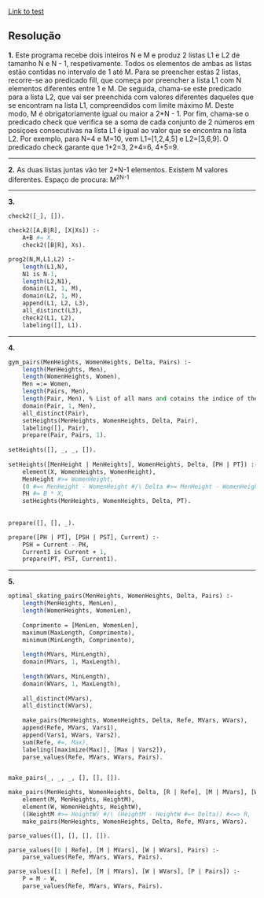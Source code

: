 [Link to test](https://drive.google.com/drive/folders/1BKs1-kU6aiDKfdBx5iX1q8P8qdviIu4M)

## Resolução

**1.** Este programa recebe dois inteiros N e M e produz 2 listas L1 e L2 de tamanho N e N - 1, respetivamente.
Todos os elementos de ambas as listas estão contidas no intervalo de 1 até M.
Para se preencher estas 2 listas, recorre-se ao predicado fill, que começa por preencher a lista L1 com N elementos diferentes entre 1 e M. De seguida, chama-se este predicado para a lista L2, que vai ser preenchida com valores diferentes daqueles que se encontram na lista L1, compreendidos com limite máximo M. Deste modo, M é obrigatoriamente igual ou maior a 2*N - 1. 
Por fim, chama-se o predicado check que verifica se a soma de cada conjunto de 2 números em posiçoes consecutivas na lista L1 é igual ao valor que se encontra na lista L2. Por exemplo, para N=4 e M=10, vem L1=[1,2,4,5] e L2=[3,6,9]. O predicado check garante que 1+2=3, 2+4=6, 4+5=9.

----

**2.** As duas listas juntas vão ter 2*N-1 elementos.
Existem M valores diferentes.
Espaço de procura: M<sup>2N-1</sup>

----

**3.**

```pl
check2([_], []).

check2([A,B|R], [X|Xs]) :-
    A+B #= X,
    check2([B|R], Xs).

prog2(N,M,L1,L2) :-
    length(L1,N),
    N1 is N-1,
    length(L2,N1),
    domain(L1, 1, M),
    domain(L2, 1, M),
	append(L1, L2, L3),
    all_distinct(L3),
    check2(L1, L2),
    labeling([], L1).
```

----

**4.**

```pl
gym_pairs(MenHeights, WomenHeights, Delta, Pairs) :-
	length(MenHeights, Men),
	length(WomenHeights, Women),
	Men =:= Women,
	length(Pairs, Men),
	length(Pair, Men), % List of all mans and cotains the indice of the woman
	domain(Pair, 1, Men),
	all_distinct(Pair),
	setHeights(MenHeights, WomenHeights, Delta, Pair),
	labeling([], Pair),
	prepare(Pair, Pairs, 1).
	
setHeights([], _, _, []).
	
setHeights([MenHeight | MenHeights], WomenHeights, Delta, [PH | PT]) :-
	element(X, WomenHeights, WomenHeight),
	MenHeight #>= WomenHeight, 
	(0 #=< MenHeight - WomenHeight #/\ Delta #>= MenHeight - WomenHeight) #<=> B,
	PH #= B * X,
	setHeights(MenHeights, WomenHeights, Delta, PT).
	
	
prepare([], [], _).

prepare([PH | PT], [PSH | PST], Current) :-
	PSH = Current - PH,
	Current1 is Current + 1,
	prepare(PT, PST, Current1).
```

----

**5.**

```pl
optimal_skating_pairs(MenHeights, WomenHeights, Delta, Pairs) :-
	length(MenHeights, MenLen),
	length(WomenHeights, WomenLen),
	
	Comprimento = [MenLen, WomenLen],
	maximum(MaxLength, Comprimento),
	minimum(MinLength, Comprimento),
	
	length(MVars, MinLength),
	domain(MVars, 1, MaxLength),
	
	length(WVars, MinLength),
	domain(WVars, 1, MaxLength),
	
	all_distinct(MVars),
	all_distinct(WVars),
	
	make_pairs(MenHeights, WomenHeights, Delta, Refe, MVars, WVars),
	append(Refe, MVars, Vars1),
	append(Vars1, WVars, Vars2),
	sum(Refe, #=, Max),
	labeling([maximize(Max)], [Max | Vars2]),
	parse_values(Refe, MVars, WVars, Pairs).


make_pairs(_, _, _, [], [], []).

make_pairs(MenHeights, WomenHeights, Delta, [R | Refe], [M | MVars], [W | WVars]) :-
	element(M, MenHeights, HeightM),
	element(W, WomenHeights, HeightW),
	((HeightM #>= HeightW) #/\ (HeightM	- HeightW #=< Delta)) #<=> R,
	make_pairs(MenHeights, WomenHeights, Delta, Refe, MVars, WVars).

parse_values([], [], [], []).

parse_values([0 | Refe], [M | MVars], [W | WVars], Pairs) :-
	parse_values(Refe, MVars, WVars, Pairs).

parse_values([1 | Refe], [M | MVars], [W | WVars], [P | Pairs]) :-
	P = M - W,
	parse_values(Refe, MVars, WVars, Pairs).
```